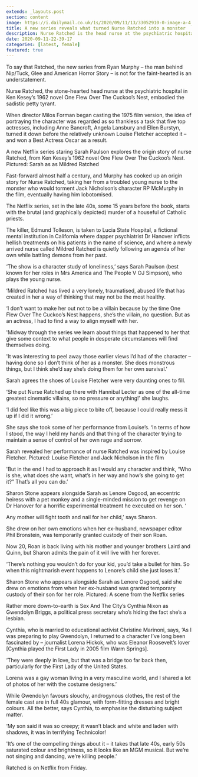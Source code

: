 ```yaml
---
extends: _layouts.post
section: content
image: https://i.dailymail.co.uk/1s/2020/09/11/13/33052910-0-image-a-4_1599826697562.jpg 
title: A new series reveals what turned Nurse Ratched into a monster  
description: Nurse Ratched is the head nurse at the psychiatric hospital in Ken Keseys 1962 novel One Flew Over The Cuckoos Nest. A new Netflix series starring US star Sarah Paulson explores her origin story. 
date: 2020-09-11-22-39-17 
categories: [latest, female] 
featured: true 
--- 
```

To say that Ratched, the new series from Ryan Murphy – the man behind Nip/Tuck, Glee and American Horror Story – is not for the faint-hearted is an understatement. 

Nurse Ratched, the stone-hearted head nurse at the psychiatric hospital in Ken Kesey’s 1962 novel One Flew Over The Cuckoo’s Nest, embodied the sadistic petty tyrant. 

When director Milos Forman began casting the 1975 film version, the idea of portraying the character was regarded as so thankless a task that five top actresses, including Anne Bancroft, Angela Lansbury and Ellen Burstyn, turned it down before the relatively unknown Louise Fletcher accepted it – and won a Best Actress Oscar as a result.

A new Netflix series staring Sarah Paulson explores the origin story of nurse Ratched, from Ken Kesey’s 1962 novel One Flew Over The Cuckoo’s Nest. Pictured: Sarah as as Mildred Ratched

Fast-forward almost half a century, and Murphy has cooked up an origin story for Nurse Ratched, taking her from a troubled young nurse to the monster who would torment Jack Nicholson’s character RP McMurphy in the film, eventually having him lobotomised.

The Netflix series, set in the late 40s, some 15 years before the book, starts with the brutal (and graphically depicted) murder of a houseful of Catholic priests. 

The killer, Edmund Tolleson, is taken to Lucia State Hospital, a fictional mental institution in California where dapper psychiatrist Dr Hanover inflicts hellish treatments on his patients in the name of science, and where a newly arrived nurse called Mildred Ratched is quietly following an agenda of her own while battling demons from her past.

‘The show is a character study of loneliness,’ says Sarah Paulson (best known for her roles in Mrs America and The People V OJ Simpson), who plays the young nurse. 

‘Mildred Ratched has lived a very lonely, traumatised, abused life that has created in her a way of thinking that may not be the most healthy.

‘I don’t want to make her out not to be a villain because by the time One Flew Over The Cuckoo’s Nest happens, she’s the villain, no question. But as an actress, I had to find a way to align myself with her. 

'Midway through the series we learn about things that happened to her that give some context to what people in desperate circumstances will find themselves doing. 

'It was interesting to peel away those earlier views I’d had of the character – having done so I don’t think of her as a monster. She does monstrous things, but I think she’d say she’s doing them for her own survival.’

Sarah agrees the shoes of Louise Fletcher were very daunting ones to fill. 

‘She put Nurse Ratched up there with Hannibal Lecter as one of the all-time greatest cinematic villains, so no pressure or anything!’ she laughs.

‘I did feel like this was a big piece to bite off, because I could really mess it up if I did it wrong.’

She says she took some of her performance from Louise’s. ‘In terms of how I stood, the way I held my hands and that thing of the character trying to maintain a sense of control of her own rage and sorrow. 

Sarah revealed her performance of nurse Ratched was inspired by Louise Fletcher. Pictured: Louise Fletcher and Jack Nicholson in the film

'But in the end I had to approach it as I would any character and think, “Who is she, what does she want, what’s in her way and how’s she going to get it?” That’s all you can do.’

Sharon Stone appears alongside Sarah as Lenore Osgood, an eccentric heiress with a pet monkey and a single-minded mission to get revenge on Dr Hanover for a horrific experimental treatment he executed on her son. ‘

Any mother will fight tooth and nail for her child,’ says Sharon.

She drew on her own emotions when her ex-husband, newspaper editor Phil Bronstein, was temporarily granted custody of their son Roan.

Now 20, Roan is back living with his mother and younger brothers Laird and Quinn, but Sharon admits the pain of it will live with her forever. 

‘There’s nothing you wouldn’t do for your kid, you’d take a bullet for him. So when this nightmarish event happens to Lenore’s child she just loses it.’ 

Sharon Stone who appears alongside Sarah as Lenore Osgood, said she drew on emotions from when her ex-husband was granted temporary custody of their son for her role. Pictured: A scene from the Netflix series

Rather more down-to-earth is Sex And The City’s Cynthia Nixon as Gwendolyn Briggs, a political press secretary who’s hiding the fact she’s a lesbian.

Cynthia, who is married to educational activist Christine Marinoni, says, ‘As I was preparing to play Gwendolyn, I returned to a character I’ve long been fascinated by – journalist Lorena Hickok, who was Eleanor Roosevelt’s lover [Cynthia played the First Lady in 2005 film Warm Springs].

‘They were deeply in love, but that was a bridge too far back then, particularly for the First Lady of the United States. 

Lorena was a gay woman living in a very masculine world, and I shared a lot of photos of her with the costume designers.’

While Gwendolyn favours slouchy, androgynous clothes, the rest of the female cast are in full 40s glamour, with form-fitting dresses and bright colours. All the better, says Cynthia, to emphasise the disturbing subject matter. 

‘My son said it was so creepy; it wasn’t black and white and laden with shadows, it was in terrifying Technicolor! 

'It’s one of the compelling things about it – it takes that late 40s, early 50s saturated colour and brightness, so it looks like an MGM musical. But we’re not singing and dancing, we’re killing people.’  

Ratched is on Netflix from Friday.

